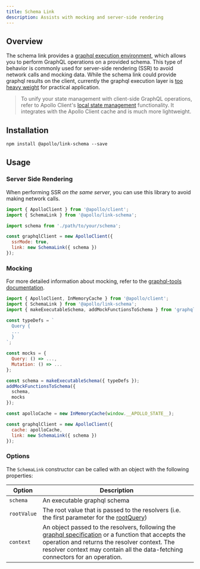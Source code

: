 ```yaml
---
title: Schema Link
description: Assists with mocking and server-side rendering
---
```


## Overview

The schema link provides a [graphql execution environment](http://graphql.org/graphql-js/graphql/#graphql), which allows you to perform GraphQL operations on a provided schema. This type of behavior is commonly used for server-side rendering (SSR) to avoid network calls and mocking data. While the schema link could provide graphql results on the client, currently the graphql execution layer is [too heavy weight](https://bundlephobia.com/result?p=graphql) for practical application.

> To unify your state management with client-side GraphQL operations, refer to Apollo Client's [local state management](../../data/local-state/) functionality. It integrates with the Apollo Client cache and is much more lightweight.

## Installation

`npm install @apollo/link-schema --save`

## Usage

### Server Side Rendering

When performing SSR _on the same server_, you can use this library to avoid making network calls.

```js
import { ApolloClient } from '@apollo/client';
import { SchemaLink } from '@apollo/link-schema';

import schema from './path/to/your/schema';

const graphqlClient = new ApolloClient({
  ssrMode: true,
  link: new SchemaLink({ schema })
});
```

### Mocking

For more detailed information about mocking, refer to the [graphql-tools documentation](https://www.apollographql.com/docs/graphql-tools/mocking.html).

```js
import { ApolloClient, InMemoryCache } from '@apollo/client';
import { SchemaLink } from '@apollo/link-schema';
import { makeExecutableSchema, addMockFunctionsToSchema } from 'graphql-tools';

const typeDefs = `
  Query {
  ...
  }
`;

const mocks = {
  Query: () => ...,
  Mutation: () => ...
};

const schema = makeExecutableSchema({ typeDefs });
addMockFunctionsToSchema({
  schema,
  mocks
});

const apolloCache = new InMemoryCache(window.__APOLLO_STATE__);

const graphqlClient = new ApolloClient({
  cache: apolloCache,
  link: new SchemaLink({ schema })
});
```

### Options

The `SchemaLink` constructor can be called with an object with the following properties:

| Option | Description |
| - | - |
| `schema` | An executable graphql schema |
| `rootValue` | The root value that is passed to the resolvers (i.e. the first parameter for the [rootQuery](http://graphql.org/learn/execution/#root-fields-resolvers)) |
| `context` | An object passed to the resolvers, following the [graphql specification](http://graphql.org/learn/execution/#root-fields-resolvers) or a function that accepts the operation and returns the resolver context. The resolver context may contain all the data-fetching connectors for an operation. |
